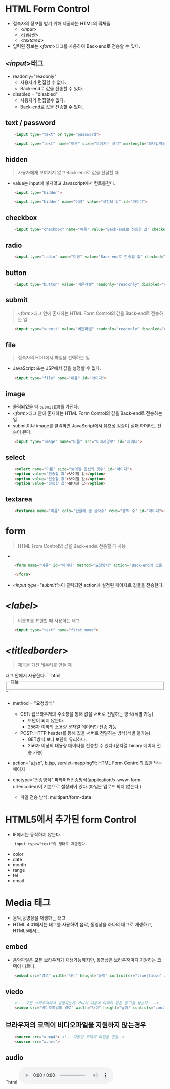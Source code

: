 # **HTML Form Control**
- 접속자의 정보를 받기 위해 제공하는 HTML의 객체들
    - *<input*>
    - *<select*>
    - *<textarea*>
- 입력된 정보는 *<form*>태그를 사용하여 Back-end로 전송할 수 있다.

## *<input*>태그

- readonly="readonly"
    - 사용자가 편집할 수 없다.
    - Back-end로 값을 전송할 수 있다.
- disabled = "disabled"
    - 사용자가 편집할수 없다.
    - Back-end로 값을 전송할 수 있다.

## text / password
```html
    <input type="text" or type="password">

    <input type="text" name="이름" size="보여지는 크기" maxlength="최대입력글자 수" value="설정될 값" readonly="read" disabled="disabled" autofocus="autofocus" placeholder="사용자에게 보여질 메시지" id="아이디">
```

## hidden
> 사용자에게 보여지지 않고 Back-end로 값을 전달할 때
- value는 input에 넣지않고 Javascript에서 컨트롤한다.
```html
    <input type="hidden">

    <input type="hidden" name="이름" value="설정될 값" id="아이디">
```

## checkbox
```html
    <input type="checkbox" name="이름" value="Back-end로 전송할 값" checked="checked" id="아이디">보여질값
```

## radio
```html
    <input type="radio" name="이름" value="Back-end로 전송할 값" checked="checked" readonly="readonly" disabled="disabled" id="아이디">보여질값
```

## button
```html
    <input type="button" value="버튼라벨" readonly="readonly" disabled="disabled" id="아이디">버튼 모양
```

## submit
> *<form*>태그 안에 존재하는 HTML Form Control의 값을 Back-end로 전송하는 일
```html
    <input type="submit" value="버튼라벨" readonly="readonly" disabled="disabled" id="아이디">
```

## file
> 접속자의 HDD에서 파일을 선택하는 일
- JavaScript 또는 JSP에서 값을 설정할 수 없다.
```html
    <input type="file" name="이름" id="아이디">
```

## image
- 클릭되었을 때 `submit효과`를 가진다. 
- *<form*>태그 안에 존재하는 HTML Form Control의 값을 Back-end로 전송하는 일
- submit이나 image를 클릭하면 JavaScript에서 유효성 검증이 실패 하더라도 전송이 된다.
```html
    <input type="image" name="이름" src="이미지경로" id="아이디">
```

## select
```html
    <select name="이름" size="보여질 옵션의 갯수" id="아이디">
    <option value="전송할 값">보여질 값</option>
    <option value="전송할 값">보여질 값</option>
    <option value="전송할 값">보여질 값</option>
```

## textarea
```html
    <textarea name="이름" cols="한줄에 쓸 글자수" rows="행의 수" id="아이디">사용자에게 보여질 값</textarea>
```

# form
> HTML From Control의 값을 Back-end로 전송할 때 사용
- 
```html
    <form name="이름" id="아이디" method="요청방식" action="Back-end에 값을 받을 페이지" enctype="전송방식">

    </form>
```

- *<input type="submit"*>이 클릭되면 action에 설정된 페이지로 값들을 전송한다.

# *<label*>
> 이름표를 표현할 때 사용하는 태그
```html
    <input type="text" name="first_name">
```
# *<titledborder*>
> 제목을 가진 테두리를 만들 때
<form>태그 안에서 사용한다.
```html
    <fieldset>
        <legend>제목</legend>
    </fieldset>
```

- method = "요청방식"
    - GET: 웹브라우저의 주소창을 통해 값을 서버로 전달하는 방식(식별 가능)
        - 보안이 되지 않는다.
        - 256자 이하의 소용량 문자열 데이터만 전송 가능
    - POST: HTTP header를 통해 값을 서버로 전달하는 방식(식별 불가능)
        - GET방식 보다 보안이 유리하다.
        - 256자 이상의 대용량 데이터를 전송할 수 있다.(문자열 binary 데이터 전송 가능)

- action="a.jsp", b.jsp, servlet-mapping명: HTML Form Control의 값을 받는 페이지
- enctype="전송방식" 파라미터전송방식(application/x-www-form-urlencoded)이 기본으로 설정되어 있다.(파일은 업로드 되지 않는다.)
    - 파일 전송 방식: multipart/form-data


# HTML5에서 추가된 form Control
- IE에서는 동작하지 않는다.

```html
    input type="text"의 형태로 제공된다.
```

- color
- date
- month
- range
- tel
- email

# Media 태그
- 음악,동영상을 재생하는 태그
- HTML 4.01에서는 <embed> 태그를 사용하여 음악, 동영상을 하나의 태그로 재생하고, HTML5에서는 <audio>,<video>를 사용하여 음악과 동영상을 구분하여 보여준다.

## **embed**
- 음악파일은 모든 브라우저가 재생가능하지만, 동영상은 브라우저마다 지원하는 코덱이 다르다.
```html
    <embed src="경로" width="너비" height="높이" controller="true|false" autoplay="자동재생여부">
```

## **viedo**
```html
    <!-- 모든 브라우저에서 실행되는게 아니기 때문에 아래와 같은 문구를 넣는다. -->
    <video src="비디오파일의 경로" width="너이" height="높이" controls="controls" muted="muted" poster="비디오파일이 로딩되기 전까지 보여줄 이미지파일" loop="반복여부">당신의 브라우저는 이 태그를 지원하지 않습니다.</video>
```
## 브라우저의 코덱이 비디오파일을 지원하지 않는경우
```html
    <source src="a.mp4"> <!-- 다양한 코덱의 파일을 연결-->
    <source src="a.avi">
```

## **audio**
``html
    <audio src="오디오파일의 경로" autoplay="autoplay" controls="controls" preload="다운로드여부">
```